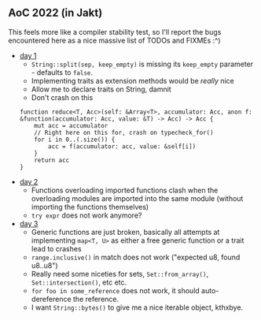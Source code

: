  ## AoC 2022 (in Jakt)

 This feels more like a compiler stability test, so I'll report the bugs encountered here as a nice massive list of TODOs and FIXMEs :^)

 - [day 1](day1)
     - `String::split(sep, keep_empty)` is missing its `keep_empty` parameter - defaults to `false`.
     - Implementing traits as extension methods would be _really_ nice
     - Allow me to declare traits on String, damnit
     - Don't crash on this
     ```jakt
     function reduce<T, Acc>(self: &Array<T>, accumulator: Acc, anon f: &function(accumulator: Acc, value: &T) -> Acc) -> Acc {
         mut acc = accumulator
         // Right here on this for, crash on typecheck_for()
         for i in 0..(.size()) {
             acc = f(accumulator: acc, value: &self[i])
         }
         return acc
     }
     ```
- [day 2](day2)
    - Functions overloading imported functions clash when the overloading modules are imported into the same module (without importing the functions themselves)
    - `try expr` does not work anymore?
- [day 3](day3)
    - Generic functions are just broken, basically all attempts at implementing `map<T, U>` as either a free generic function or a trait lead to crashes
    - `range.inclusive()` in match does not work ("expected u8, found u8..u8")
    - Really need some niceties for sets, `Set::from_array()`, `Set::intersection()`, etc etc.
    - `for foo in some_reference` does not work, it should auto-dereference the reference.
    - I want `String::bytes()` to give me a nice iterable object, kthxbye.